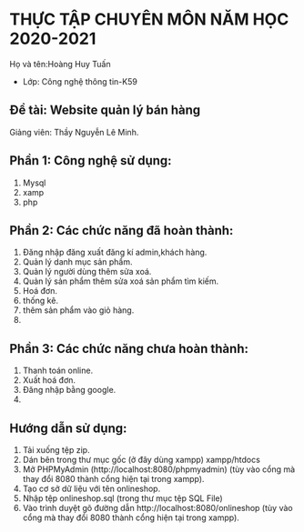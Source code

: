 # THỰC TẬP CHUYÊN MÔN NĂM HỌC 2020-2021
Họ và tên:Hoàng Huy Tuấn
* Lớp: Công nghệ thông tin-K59

## Đề tài: Website quản lý bán hàng 
Giảng viên: Thầy Nguyễn Lê Minh. 

## Phần 1: Công nghệ sử dụng:
1. Mysql
2. xamp
3. php

## Phần 2: Các chức năng đã hoàn thành:
1. Đăng nhập đăng xuất đăng kí admin,khách hàng.
2. Quản lý danh mục sản phẩm.
3. Quản lý người dùng thêm sửa xoá.
4. Quản lý sản phẩm thêm sửa xoá sản phẩm tìm kiếm.
5. Hoá đơn.
6. thống kê.
7. thêm sản phẩm vào giỏ hàng.
8. 


## Phần 3: Các chức năng chưa hoàn thành:
1. Thanh toán online.
2. Xuất hoá đơn.
3. Đăng nhập bằng google.
5.

## Hướng dẫn sử dụng:

1. Tải xuống tệp zip.
2. Dán bên trong thư mục gốc (ở đây dùng xampp) xampp/htdocs
3. Mở PHPMyAdmin (http://localhost:8080/phpmyadmin) (tùy vào cổng mà thay đổi 8080 thành cổng hiện tại trong xampp).
4. Tạo cơ sở dữ liệu với tên onlineshop.
5. Nhập tệp onlineshop.sql (trong thư mục tệp SQL File)
6. Vào trình duyệt gõ đường dẫn http://localhost:8080/onlineshop (tùy vào cổng mà thay đổi 8080 thành cổng hiện tại trong xampp).
